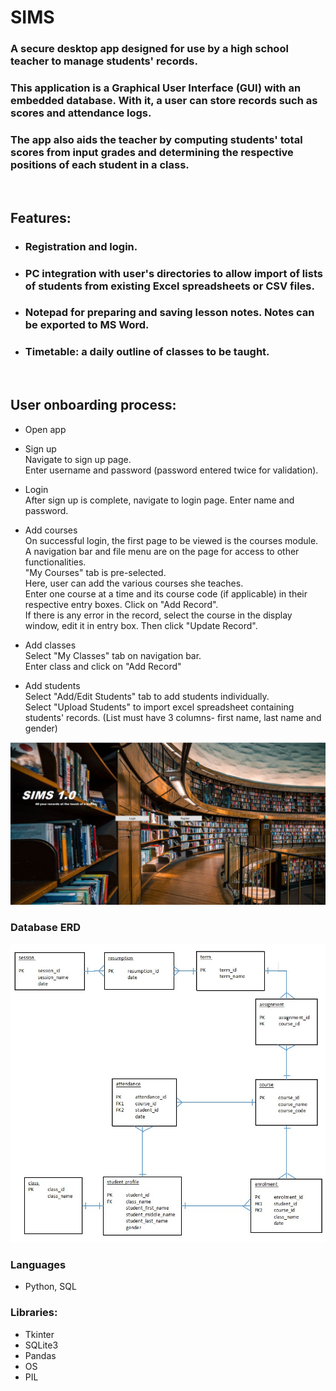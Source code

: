 # SIMS

### A secure desktop app designed for use by a high school teacher to manage students' records.

### This application is a Graphical User Interface (GUI) with an embedded database. With it, a user can store records such as scores and attendance logs.
### The app also aids the teacher by computing students' total scores from input grades and determining the respective positions of each student in a class.
<br>

## Features:
* ### Registration and login.
* ### PC integration with user's directories to allow import of lists of students from existing Excel spreadsheets or CSV files.
* ### Notepad for preparing and saving lesson notes. Notes can be exported to MS Word.
* ### Timetable: a daily outline of classes to be taught. 
<br>

## User onboarding process:
* Open app
* Sign up  
Navigate to sign up page.  
Enter username and password (password entered twice for validation).  


* Login  
After sign up is complete, navigate to login page.
Enter name and password.

* Add courses  
On successful login, the first page to be viewed is the courses module.  
A navigation bar and file menu are on the page for access to other functionalities.  
"My Courses" tab is pre-selected.  
Here, user can add the various courses she teaches.  
Enter one course at a time and its course code (if applicable) in their respective entry boxes. Click on "Add Record".  
If there is any error in the record, select the course in the display window, edit it in entry box. Then click "Update Record".

* Add classes  
Select "My Classes" tab on navigation bar.  
Enter class and click on "Add Record"

* Add students  
Select "Add/Edit Students" tab to add students individually.  
Select "Upload Students" to import excel spreadsheet containing students' records. (List must have 3 columns- first name, last name and gender)

![](images/sims%20intro.jpg)


### Database ERD
![](images/sims%20ERD.jpg)
### Languages
* Python, SQL

### Libraries:
* Tkinter
* SQLite3
* Pandas
* OS
* PIL

  
